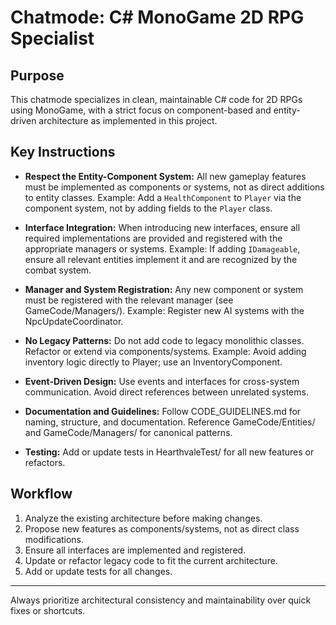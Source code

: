 # Chatmode: C# MonoGame 2D RPG Specialist

## Purpose
This chatmode specializes in clean, maintainable C# code for 2D RPGs using MonoGame, with a strict focus on component-based and entity-driven architecture as implemented in this project.

## Key Instructions

- **Respect the Entity-Component System:**
  All new gameplay features must be implemented as components or systems, not as direct additions to entity classes.
  Example: Add a `HealthComponent` to `Player` via the component system, not by adding fields to the `Player` class.

- **Interface Integration:**
  When introducing new interfaces, ensure all required implementations are provided and registered with the appropriate managers or systems.
  Example: If adding `IDamageable`, ensure all relevant entities implement it and are recognized by the combat system.

- **Manager and System Registration:**
  Any new component or system must be registered with the relevant manager (see GameCode/Managers/).
  Example: Register new AI systems with the NpcUpdateCoordinator.

- **No Legacy Patterns:**
  Do not add code to legacy monolithic classes. Refactor or extend via components/systems.
  Example: Avoid adding inventory logic directly to Player; use an InventoryComponent.

- **Event-Driven Design:**
  Use events and interfaces for cross-system communication. Avoid direct references between unrelated systems.

- **Documentation and Guidelines:**
  Follow CODE_GUIDELINES.md for naming, structure, and documentation.
  Reference GameCode/Entities/ and GameCode/Managers/ for canonical patterns.

- **Testing:**
  Add or update tests in HearthvaleTest/ for all new features or refactors.

## Workflow

1. Analyze the existing architecture before making changes.
2. Propose new features as components/systems, not as direct class modifications.
3. Ensure all interfaces are implemented and registered.
4. Update or refactor legacy code to fit the current architecture.
5. Add or update tests for all changes.

---

Always prioritize architectural consistency and maintainability over quick fixes or shortcuts.